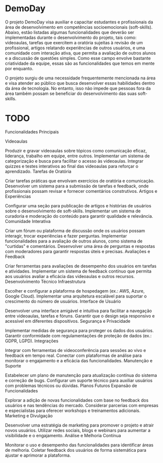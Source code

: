 # DemoDay
O projeto DemoDay visa auxiliar e capacitar estudantes e profissionais da área de desenvolvimento em competências socioemocionais (soft-skills). Abaixo, estão listadas algumas funcionalidades que deverão ser implementadas durante o desenvolvimento do projeto, tais como: videoaulas, tarefas que exercitem a oratória sujeitas à revisão de um profissional, artigos relatando experiências de outros usuários, e uma comunidade com interação ativa, que permita a avaliação de outros alunos e a discussão de questões simples. Como esse campo envolve bastante criatividade da equipe, essas são as funcionalidades que temos em mente por enquanto.

O projeto surgiu de uma necessidade frequentemente mencionada na área e visa atender ao público que busca desenvolver essas habilidades dentro da área de tecnologia. No entanto, isso não impede que pessoas fora da área também possam se beneficiar do desenvolvimento das suas soft-skills.

# TODO
Funcionalidades Principais

Videoaulas

Produzir e gravar videoaulas sobre tópicos como comunicação eficaz, liderança, trabalho em equipe, entre outros.
Implementar um sistema de categorização e busca para facilitar o acesso às videoaulas.
Integrar quizzes e testes interativos ao final das videoaulas para reforçar o aprendizado.
Tarefas de Oratória

Criar tarefas práticas que envolvam exercícios de oratória e comunicação.
Desenvolver um sistema para a submissão de tarefas e feedback, onde profissionais possam revisar e fornecer comentários construtivos.
Artigos e Experiências

Configurar uma seção para publicação de artigos e histórias de usuários sobre o desenvolvimento de soft-skills.
Implementar um sistema de curadoria e moderação do conteúdo para garantir qualidade e relevância.
Comunidade Interativa

Criar um fórum ou plataforma de discussão onde os usuários possam interagir, trocar experiências e fazer perguntas.
Implementar funcionalidades para a avaliação de outros alunos, como sistema de "curtidas" e comentários.
Desenvolver uma área de perguntas e respostas com moderadores para garantir respostas úteis e precisas.
Avaliações e Feedback

Criar ferramentas para avaliações de desempenho dos usuários em tarefas e atividades.
Implementar um sistema de feedback contínuo que permita aos usuários avaliar a eficácia das videoaulas e outros recursos.
Desenvolvimento Técnico
Infraestrutura

Escolher e configurar a plataforma de hospedagem (ex.: AWS, Azure, Google Cloud).
Implementar uma arquitetura escalável para suportar o crescimento do número de usuários.
Interface de Usuário

Desenvolver uma interface amigável e intuitiva para facilitar a navegação entre videoaulas, tarefas e fóruns.
Garantir que o design seja responsivo e acessível em diferentes dispositivos.
Segurança e Privacidade

Implementar medidas de segurança para proteger os dados dos usuários.
Garantir conformidade com regulamentações de proteção de dados (ex.: GDPR, LGPD).
Integrações

Integrar com ferramentas de videoconferência para sessões ao vivo e feedback em tempo real.
Conectar com plataformas de análise para monitorar o engajamento e a eficácia das funcionalidades.
Manutenção e Suporte

Estabelecer um plano de manutenção para atualização contínua do sistema e correção de bugs.
Configurar um suporte técnico para auxiliar usuários com problemas técnicos ou dúvidas.
Planos Futuros
Expansão de Funcionalidades

Explorar a adição de novas funcionalidades com base no feedback dos usuários e nas tendências do mercado.
Considerar parcerias com empresas e especialistas para oferecer workshops e treinamentos adicionais.
Marketing e Divulgação

Desenvolver uma estratégia de marketing para promover o projeto e atrair novos usuários.
Utilizar redes sociais, blogs e webinars para aumentar a visibilidade e o engajamento.
Análise e Melhoria Contínua

Monitorar o uso e desempenho das funcionalidades para identificar áreas de melhoria.
Coletar feedback dos usuários de forma sistemática para ajustar e aprimorar a plataforma.
